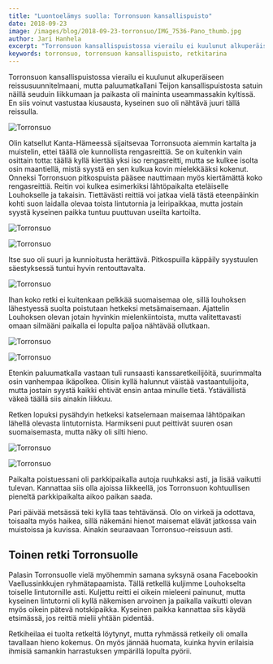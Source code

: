 ```yaml
---
title: "Luontoelämys suolla: Torronsuon kansallispuisto"
date: 2018-09-23
image: /images/blog/2018-09-23-torronsuo/IMG_7536-Pano_thumb.jpg
author: Jari Hanhela
excerpt: "Torronsuon kansallispuistossa vierailu ei kuulunut alkuperäiseen reissusuunnitelmaani, mutta paluumatkallani Teijon kansallispuistosta satuin näillä seuduin liikkumaan ja paikasta oli maininta useammassakin kyltissä. En siis voinut vastustaa kiusausta, kyseinen suo oli nähtävä juuri tällä reissulla."
keywords: torronsuo, torronsuon kansallispuisto, retkitarina
---
```


Torronsuon kansallispuistossa vierailu ei kuulunut alkuperäiseen reissusuunnitelmaani, mutta paluumatkallani Teijon kansallispuistosta satuin näillä seuduin liikkumaan ja paikasta oli maininta useammassakin kyltissä. En siis voinut vastustaa kiusausta, kyseinen suo oli nähtävä juuri tällä reissulla.

![Torronsuo](/images/blog/2018-09-23-torronsuo/IMG_7467-Pano_thumb.jpg)

Olin katsellut Kanta-Hämeessä sijaitsevaa Torronsuota aiemmin kartalta ja muistelin, ettei täällä ole kunnollista rengasreittiä. Se on kuitenkin vain osittain totta: täällä kyllä kiertää yksi iso rengasreitti, mutta se kulkee isolta osin maantiellä, mistä syystä en sen kulkua kovin mielekkääksi kokenut. Onneksi Torronsuon pitkospuista pääsee nauttimaan myös kiertämättä koko rengasreittiä. Reitin voi kulkea esimerkiksi lähtöpaikalta eteläiselle Louhokselle ja takaisin. Tiettävästi reittiä voi jatkaa vielä tästä eteenpäinkin kohti suon laidalla olevaa toista lintutornia ja leiripaikkaa, mutta jostain syystä kyseinen paikka tuntuu puuttuvan useilta kartoilta.

![Torronsuo](/images/blog/2018-09-23-torronsuo/IMG_7447-Pano_thumb.jpg)

![Torronsuo](/images/blog/2018-09-23-torronsuo/IMG_7508-Pano_thumb.jpg)

Itse suo oli suuri ja kunnioitusta herättävä. Pitkospuilla käppäily syystuulen säestyksessä tuntui hyvin rentouttavalta. 

![Torronsuo](/images/blog/2018-09-23-torronsuo/IMG_7600_thumb.jpg)

Ihan koko retki ei kuitenkaan pelkkää suomaisemaa ole, sillä louhoksen lähestyessä suolta poistutaan hetkeksi metsämaisemaan. Ajattelin Louhoksen olevan jotain hyvinkin mielenkiintoista, mutta valitettavasti omaan silmääni paikalla ei lopulta paljoa nähtävää ollutkaan.

![Torronsuo](/images/blog/2018-09-23-torronsuo/IMG_7536-Pano_thumb.jpg)

![Torronsuo](/images/blog/2018-09-23-torronsuo/IMG_7548-Pano_thumb.jpg)


Etenkin paluumatkalla vastaan tuli runsaasti kanssaretkeilijöitä, suurimmalta osin vanhempaa ikäpolkea. Olisin kyllä halunnut väistää vastaantulijoita, mutta jostain syystä kaikki ehtivät ensin antaa minulle tietä. Ystävällistä väkeä täällä siis ainakin liikkuu.

Retken lopuksi pysähdyin hetkeksi katselemaan maisemaa lähtöpaikan lähellä olevasta lintutornista. Harmikseni puut peittivät suuren osan suomaisemasta, mutta näky oli silti hieno.

![Torronsuo](/images/blog/2018-09-23-torronsuo/IMG_7634-Pano_thumb.jpg)

![Torronsuo](/images/blog/2018-09-23-torronsuo/IMG_7646_thumb.jpg)

Paikalta poistuessani oli parkkipaikalla autoja ruuhkaksi asti, ja lisää vaikutti tulevan. Kannattaa siis olla ajoissa liikkeellä, jos Torronsuon kohtuullisen pieneltä parkkipaikalta aikoo paikan saada.

Pari päivää metsässä teki kyllä taas tehtävänsä. Olo on virkeä ja odottava, toisaalta myös haikea, sillä näkemäni hienot maisemat elävät jatkossa vain muistoissa ja kuvissa. Ainakin seuraavaan Torronsuo-reissuun asti.

## Toinen retki Torronsuolle

Palasin Torronsuolle vielä myöhemmin samana syksynä osana Facebookin Vaellussinkkujen ryhmätapaamista. Tällä retkellä kuljimme Louhokselta toiselle lintutornille asti. Kuljettu reitti ei oikein mieleeni painunut, mutta kyseinen lintutorni oli kyllä näkemisen arvoinen ja paikalla vaikutti olevan myös oikein pätevä notskipaikka. Kyseinen paikka kannattaa siis käydä etsimässä, jos reittiä mielii yhtään pidentää.

Retkiheilaa ei tuolta retkeltä löytynyt, mutta ryhmässä retkeily oli omalla tavallaan hieno kokemus. On myös jännää huomata, kuinka hyvin erilaisia ihmisiä samankin harrastuksen ympärillä lopulta pyörii. 

